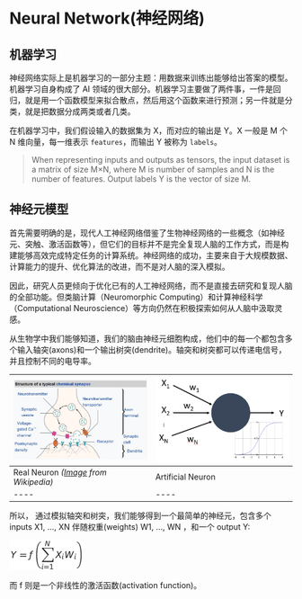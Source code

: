# Neural Network(神经网络)

## 机器学习

神经网络实际上是机器学习的一部分主题：用数据来训练出能够给出答案的模型。机器学习自身构成了 AI 领域的很大部分。机器学习主要做了两件事，一件是回归，就是用一个函数模型来拟合散点，然后用这个函数来进行预测；另一件就是分类，就是把数据分成两类或者几类。

在机器学习中，我们假设输入的数据集为 X，而对应的输出是 Y。X 一般是 M 个 N 维向量，每一维表示 `features`，而输出 Y 被称为 `labels`。

> When representing inputs and outputs as tensors, the input dataset is a matrix of size M×N, where M is number of samples and N is the number of features. Output labels Y is the vector of size M.

## 神经元模型

首先需要明确的是，现代人工神经网络借鉴了生物神经网络的一些概念（如神经元、突触、激活函数等），但它们的目标并不是完全复现人脑的工作方式，而是构建能够高效完成特定任务的计算系统。神经网络的成功，主要来自于大规模数据、计算能力的提升、优化算法的改进，而不是对人脑的深入模拟。

因此，研究人员更倾向于优化已有的人工神经网络，而不是直接去研究和复现人脑的全部功能。但类脑计算（Neuromorphic Computing）和计算神经科学（Computational Neuroscience）等方向仍然在积极探索如何从人脑中汲取灵感。

从生物学中我们能够知道，我们的脑由神经元细胞构成，他们中的每一个都包含多个输入轴突(axons)和一个输出树突(dendrite)。轴突和树突都可以传递电信号，并且控制不同的电导率。

![Model of a Neuron](./images/synapse-wikipedia.jpg) | ![Model of a Neuron](./images/artneuron.png)
---- | ----
Real Neuron *([Image](https://en.wikipedia.org/wiki/Synapse#/media/File:SynapseSchematic_lines.svg) from Wikipedia)* | Artificial Neuron
---- | ----

所以， 通过模拟轴突和树突，我们能够得到一个最简单的神经元，包含多个 inputs X1, ..., XN 伴随权重(weights) W1, ..., WN ，和一个 output Y:

![netout](./images/netout.png)

而 f 则是一个非线性的激活函数(activation function)。